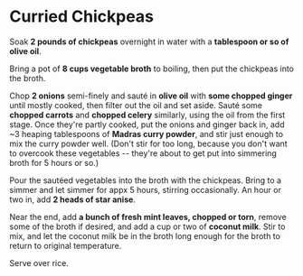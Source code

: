 # Curried Chickpeas

Soak **2 pounds of chickpeas** overnight in water with a **tablespoon
or so of olive oil**.

Bring a pot of **8 cups vegetable broth** to boiling, then put the
chickpeas into the broth.

Chop **2 onions** semi-finely and saut&eacute; in **olive oil** with
**some chopped ginger** until mostly cooked, then filter out the oil
and set aside.  Saut&eacute; some **chopped carrots** and **chopped
celery** similarly, using the oil from the first stage.  Once they're
partly cooked, put the onions and ginger back in, add ~3 heaping
tablespoons of **Madras curry powder**, and stir just enough to mix
the curry powder well.  (Don't stir for too long, because you don't
want to overcook these vegetables -- they're about to get put into
simmering broth for 5 hours or so.)

Pour the saut&eacute;ed vegetables into the broth with the chickpeas.
Bring to a simmer and let simmer for appx 5 hours, stirring
occasionally.  An hour or two in, add **2 heads of star anise**.

Near the end, add **a bunch of fresh mint leaves, chopped or torn**,
remove some of the broth if desired, and add a cup or two of **coconut
milk**.  Stir to mix, and let the coconut milk be in the broth long
enough for the broth to return to original temperature.

Serve over rice.
